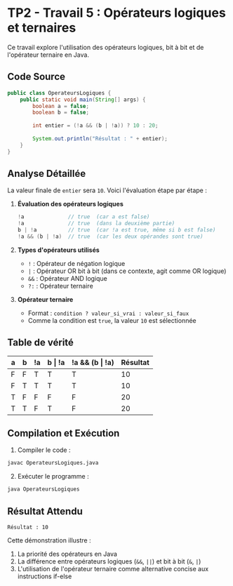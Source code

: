 # TP2 - Travail 5 : Opérateurs logiques et ternaires

Ce travail explore l'utilisation des opérateurs logiques, bit à bit et de l'opérateur ternaire en Java.

## Code Source

```java
public class OperateursLogiques {
    public static void main(String[] args) {
        boolean a = false;
        boolean b = false;
        
        int entier = (!a && (b | !a)) ? 10 : 20;
        
        System.out.println("Résultat : " + entier);
    }
}
```

## Analyse Détaillée

La valeur finale de `entier` sera `10`. Voici l'évaluation étape par étape :

1. **Évaluation des opérateurs logiques**
   ```java
   !a              // true  (car a est false)
   !a              // true  (dans la deuxième partie)
   b | !a          // true  (car !a est true, même si b est false)
   !a && (b | !a)  // true  (car les deux opérandes sont true)
   ```

2. **Types d'opérateurs utilisés**
   - `!` : Opérateur de négation logique
   - `|` : Opérateur OR bit à bit (dans ce contexte, agit comme OR logique)
   - `&&` : Opérateur AND logique
   - `?:` : Opérateur ternaire

3. **Opérateur ternaire**
   - Format : `condition ? valeur_si_vrai : valeur_si_faux`
   - Comme la condition est `true`, la valeur `10` est sélectionnée

## Table de vérité

| a | b | !a | b \| !a | !a && (b \| !a) | Résultat |
|---|---|----|---------|-----------------|-----------|
| F | F | T  | T       | T               | 10        |
| F | T | T  | T       | T               | 10        |
| T | F | F  | F       | F               | 20        |
| T | T | F  | T       | F               | 20        |

## Compilation et Exécution

1. Compiler le code :
```bash
javac OperateursLogiques.java
```

2. Exécuter le programme :
```bash
java OperateursLogiques
```

## Résultat Attendu
```
Résultat : 10
```

Cette démonstration illustre :
1. La priorité des opérateurs en Java
2. La différence entre opérateurs logiques (`&&`, `||`) et bit à bit (`&`, `|`)
3. L'utilisation de l'opérateur ternaire comme alternative concise aux instructions if-else